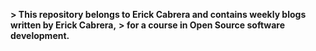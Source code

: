 **> This repository belongs to Erick Cabrera and contains weekly blogs written by Erick Cabrera,**
**> for a course in Open Source software development.**
